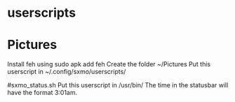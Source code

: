 # userscripts

# Pictures
Install feh using
sudo apk add feh
Create the folder ~/Pictures
Put this userscript in ~/.config/sxmo/userscripts/

#sxmo_status.sh
Put this userscript in /usr/bin/
The time in the statusbar will have the format 3:01am.

